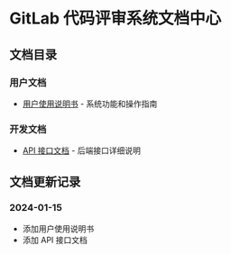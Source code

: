 # GitLab 代码评审系统文档中心

## 文档目录

### 用户文档
- [用户使用说明书](user-manual.md) - 系统功能和操作指南

### 开发文档
- [API 接口文档](web-api.md) - 后端接口详细说明

## 文档更新记录

### 2024-01-15
- 添加用户使用说明书
- 添加 API 接口文档 